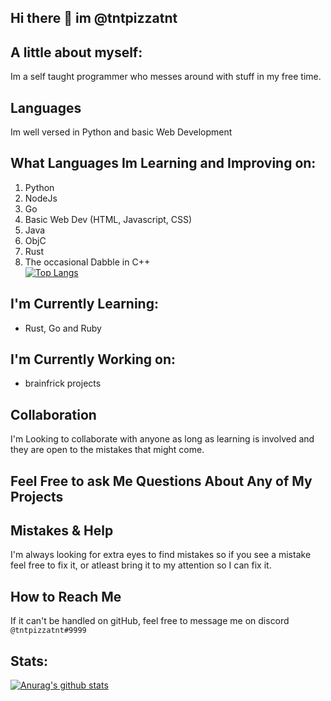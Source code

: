 ## Hi there 👋 im @tntpizzatnt

## A little about myself:
Im a self taught programmer who messes around with stuff in my free time.

## Languages
Im well versed in Python and basic Web Development

## What Languages Im Learning and Improving on:
1. Python
2. NodeJs
3. Go
4. Basic Web Dev (HTML, Javascript, CSS)
5. Java
6. ObjC
7. Rust
8. The occasional Dabble in C++<br />
[![Top Langs](https://github-readme-stats.vercel.app/api/top-langs/?username=tntpizzatnt&layout=compact&langs_count=10)](https://github.com/anuraghazra/github-readme-stats)

## I'm Currently Learning:
- Rust, Go and Ruby

## I'm Currently Working on:
- brainfrick projects

## Collaboration 
I'm Looking to collaborate with anyone as long as learning is involved and they are open to the mistakes that might come.

## Feel Free to ask Me Questions About Any of My Projects

## Mistakes & Help
I'm always looking for extra eyes to find mistakes so if you see a mistake feel free to fix it, or atleast bring it to my attention so I can fix it.

## How to Reach Me
If it can't be handled on gitHub, feel free to message me on discord `@tntpizzatnt#9999`

## Stats:
[![Anurag's github stats](https://github-readme-stats.vercel.app/api?username=tntpizzatnt&count_private=true&show_icons=true&theme=cobalt)](https://github.com/anuraghazra/github-readme-stats)<br />
